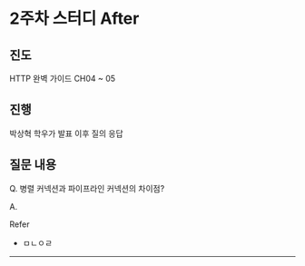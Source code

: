 # 2주차 스터디 After

## 진도

HTTP 완벽 가이드 CH04 ~ 05

## 진행

박상혁 학우가 발표
이후 질의 응답

## 질문 내용

Q. 병렬 커넥션과 파이프라인 커넥션의 차이점?

A.

Refer

- ㅁㄴㅇㄹ

---
